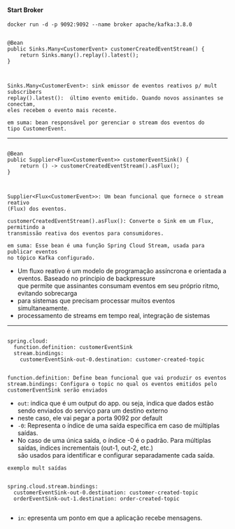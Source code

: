 #### Start Broker

`docker run -d -p 9092:9092 --name broker apache/kafka:3.8.0`


```

@Bean
public Sinks.Many<CustomerEvent> customerCreatedEventStream() {
    return Sinks.many().replay().latest();
}



Sinks.Many<CustomerEvent>: sink emissor de eventos reativos p/ mult subscribers
replay().latest():  último evento emitido. Quando novos assinantes se conectam, 
eles recebem o evento mais recente.

em suma: bean responsável por gerenciar o stream dos eventos do 
tipo CustomerEvent.

```
---

```

@Bean
public Supplier<Flux<CustomerEvent>> customerEventSink() {
    return () -> customerCreatedEventStream().asFlux();
}



Supplier<Flux<CustomerEvent>>: Um bean funcional que fornece o stream reativo 
(Flux) dos eventos.

customerCreatedEventStream().asFlux(): Converte o Sink em um Flux, permitindo a 
transmissão reativa dos eventos para consumidores.

em suma: Esse bean é uma função Spring Cloud Stream, usada para publicar eventos 
no tópico Kafka configurado.

```

- Um fluxo reativo é um modelo de programação assíncrona e orientada a eventos. Baseado no príncipio de backpressure
<br> que permite que assinantes consumam eventos em seu próprio ritmo, evitando sobrecarga
- para sistemas que precisam processar muitos eventos simultaneamente.
-  processamento de streams em tempo real, integração de sistemas

---

```

spring.cloud:
  function.definition: customerEventSink
  stream.bindings:
    customerEventSink-out-0.destination: customer-created-topic


function.definition: Define bean funcional que vai produzir os eventos
stream.bindings: Configura o topic no qual os eventos emitidos pelo 
customerEventSink serão enviados

```

- `out`: indica que é um output do app. ou seja, indica que dados estão sendo enviados do serviço para um destino externo
- neste caso, ele vai pegar a porta 9092 por default
- `-0`: Representa o índice de uma saída específica em caso de múltiplas saídas.
- No caso de uma única saída, o índice -0 é o padrão. Para múltiplas saídas, índices incrementais (out-1, out-2, etc.) 
<br> são usados para identificar e configurar separadamente cada saída.

``` 
exemplo mult saídas


spring.cloud.stream.bindings:
  customerEventSink-out-0.destination: customer-created-topic
  orderEventSink-out-1.destination: order-created-topic


```

- `in`: epresenta um ponto em que a aplicação recebe mensagens.